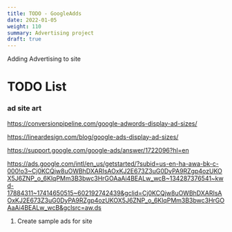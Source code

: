 ```yaml
---
title: TODO - GoogleAdds
date: 2022-01-05
weight: 110
summary: Advertising project
draft: true
---
```

Adding Advertising to site

<!--more-->

# TODO List

### ad site art
https://conversionpipeline.com/google-adwords-display-ad-sizes/

https://lineardesign.com/blog/google-ads-display-ad-sizes/

https://support.google.com/google-ads/answer/1722096?hl=en

https://ads.google.com/intl/en_us/getstarted/?subid=us-en-ha-awa-bk-c-000!o3~Cj0KCQjw8uOWBhDXARIsAOxKJ2E673Z3uG0DyPA9RZgp4ozUKOX5J6ZNP_o_6KlqPMm3B3bwc3HrGOAaAi4BEALw_wcB~134287376541~kwd-17884311~17414650515~602192742439&gclid=Cj0KCQjw8uOWBhDXARIsAOxKJ2E673Z3uG0DyPA9RZgp4ozUKOX5J6ZNP_o_6KlqPMm3B3bwc3HrGOAaAi4BEALw_wcB&gclsrc=aw.ds


1. Create sample ads for site
